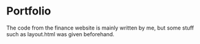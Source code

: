 # Portfolio

The code from the finance website is mainly written by me, but some stuff such as layout.html was given beforehand.
